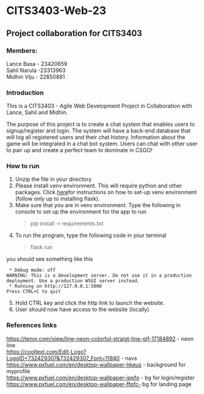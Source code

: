 
# CITS3403-Web-23

## Project collaboration for CITS3403


### Members:
Lance Basa - 23420659  
Sahil Narula -23313963  
Midhin Viju - 22850881  

  
  

### Introduction

This is a CITS3403 - Agile Web Development Project in Collaboration with Lance, Sahil and Midhin.

The purpose of this project is to create a chat system that enables users to signup/register and login. The system will have a back-end database that will log all registered users and their chat history. Information about the game will be integrated in a chat bot system. Users can chat with other user to pair up and create a perfect team to dominate in CSGO!

  

### How to run

1. Unzip the file in your directory  
2. Please install venv environment. This will require python and other packages. Click [here](https://blog.miguelgrinberg.com/post/the-flask-mega-tutorial-part-i-hello-world)for instructions on how to set-up venv environment (follow only up to installing flask).
3. Make sure that you are in venv environment. Type the following in console to set up the environment for the app to run
	> pip install -r requirements.txt
4. To run the program, type the following code in your terminal
	> flask run
	
you should see something like this

```
 * Debug mode: off
WARNING: This is a development server. Do not use it in a production deployment. Use a production WSGI server instead.
 * Running on http://127.0.0.1:5000
Press CTRL+C to quit
```
5. Hold CTRL key and click the http link to launch the website.
6. User should now have access to the website (locally)

  

### References links
https://tenor.com/view/line-neon-colorful-straigt-line-gif-17184892 - neon line  
https://cooltext.com/Edit-Logo?LogoID=732429307&732429307_Font=11840 - navs  
https://www.pxfuel.com/en/desktop-wallpaper-hkeus - background for myprofile  
https://www.pxfuel.com/en/desktop-wallpaper-ippfo - bg for login/register  
https://www.pxfuel.com/en/desktop-wallpaper-ffpfc- bg for landing page  
